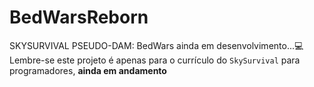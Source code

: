 # BedWarsReborn
SKYSURVIVAL PSEUDO-DAM: BedWars ainda em desenvolvimento...💻
Lembre-se este projeto é apenas para o currículo do `SkySurvival` para programadores, **ainda em andamento**
